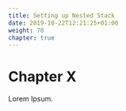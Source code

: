 ```yaml
---
title: Setting up Nested Stack
date: 2019-10-22T12:21:25+01:00
weight: 70
chapter: true
---
```


# Chapter X

Lorem Ipsum.
